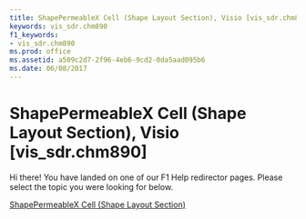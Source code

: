```yaml
---
title: ShapePermeableX Cell (Shape Layout Section), Visio [vis_sdr.chm890]
keywords: vis_sdr.chm890
f1_keywords:
- vis_sdr.chm890
ms.prod: office
ms.assetid: a509c2d7-2f96-4eb6-9cd2-0da5aad095b6
ms.date: 06/08/2017
---
```



# ShapePermeableX Cell (Shape Layout Section), Visio [vis_sdr.chm890]

Hi there! You have landed on one of our F1 Help redirector pages. Please select the topic you were looking for below.

[ShapePermeableX Cell (Shape Layout Section)](http://msdn.microsoft.com/library/7e27b36c-4fd1-34e0-c168-f49eb5757b0e%28Office.15%29.aspx)

